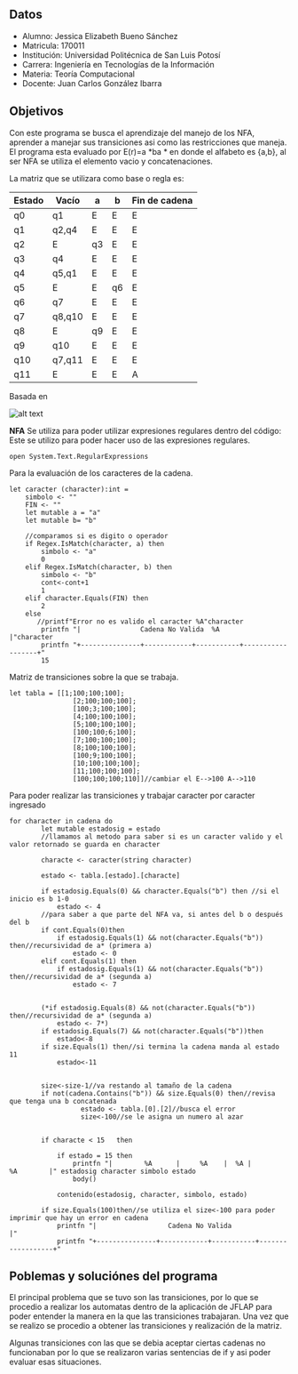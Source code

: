 ## Datos
* Alumno: Jessica Elizabeth Bueno Sánchez
* Matricula: 170011
* Institución: Universidad Politécnica de San Luis Potosí
* Carrera: Ingeniería en Tecnologías de la Información
* Materia: Teoría Computacional
* Docente: Juan Carlos González Ibarra
## Objetivos
Con este programa se busca el aprendizaje del manejo de los NFA, aprender a manejar sus transiciones asi como las restricciones que maneja.
El programa esta evaluado por E(r)=a *ba * en donde el alfabeto es {a,b}, al ser NFA se utiliza el elemento vacio y concatenaciones.

La matriz que se utilizara como base o regla es:

|Estado|  Vacío	| a | b |Fin de cadena|
| -------- | -------- | ------ | ------ | ------------ |
|q0|	q1|	E|	E|	E|
|q1|	q2,q4|	E|	E|	E|
|q2|	E|	q3|	E|	E|
|q3|	q4|	E|	E|	E|
|q4|	q5,q1|	E|	E|	E|
|q5|	E|	E|	q6|	E|
|q6|	q7|     E|	E|	E|
|q7|	q8,q10|	E|	E|	E|
|q8|	E|	q9|	E|	E|
|q9|	q10|	E|	E|	E|
|q10|	q7,q11|	E|	E|	E|
|q11|	E|	E|	E|	A|

Basada en


![alt text](https://github.com/upslp-teoriacomputacional/170011/blob/master/nfa/nfa.JPG)


**NFA**
Se utiliza para poder utilizar expresiones regulares dentro del código:
Este se utilizo para poder hacer uso de las expresiones regulares.
```
open System.Text.RegularExpressions 
```
Para la evaluación de los caracteres de la cadena.
```
let caracter (character):int = 
    simbolo <- "" 
    FIN <- ""
    let mutable a = "a"
    let mutable b= "b"
   
    //comparamos si es digito o operador
    if Regex.IsMatch(character, a) then
        simbolo <- "a"
        0
    elif Regex.IsMatch(character, b) then
        simbolo <- "b"
        cont<-cont+1
        1
    elif character.Equals(FIN) then 
        2
    else 
       //printf"Error no es valido el caracter %A"character
        printfn "|               Cadena No Valida  %A                        |"character
        printfn "+---------------+------------+-----------+------------------+"
        15
```
Matriz de transiciones sobre la que se trabaja.
```
let tabla = [[1;100;100;100];
                [2;100;100;100];
                [100;3;100;100];
                [4;100;100;100];
                [5;100;100;100];
                [100;100;6;100];
                [7;100;100;100];
                [8;100;100;100];
                [100;9;100;100];
                [10;100;100;100];
                [11;100;100;100];
                [100;100;100;110]]//cambiar el E-->100 A-->110
```
Para poder realizar las transiciones y trabajar caracter por caracter ingresado
```
for character in cadena do
        let mutable estadosig = estado
        //llamamos al metodo para saber si es un caracter valido y el valor retornado se guarda en character
        
        characte <- caracter(string character)

        estado <- tabla.[estado].[characte]
        
        if estadosig.Equals(0) && character.Equals("b") then //si el inicio es b 1-0
            estado <- 4
        //para saber a que parte del NFA va, si antes del b o después del b
        if cont.Equals(0)then
            if estadosig.Equals(1) && not(character.Equals("b")) then//recursividad de a* (primera a)
                estado <- 0
        elif cont.Equals(1) then
            if estadosig.Equals(1) && not(character.Equals("b")) then//recursividad de a* (segunda a)
                estado <- 7
        
        
        (*if estadosig.Equals(8) && not(character.Equals("b")) then//recursividad de a* (segunda a)
            estado <- 7*)
        if estadosig.Equals(7) && not(character.Equals("b"))then
            estado<-8
        if size.Equals(1) then//si termina la cadena manda al estado 11
            estado<-11
        

        size<-size-1//va restando al tamaño de la cadena
        if not(cadena.Contains("b")) && size.Equals(0) then//revisa que tenga una b concatenada
                  estado <- tabla.[0].[2]//busca el error
                  size<-100//se le asigna un numero al azar
        

        if characte < 15   then 
     
            if estado = 15 then 
                printfn "|        %A      |     %A    |  %A |        %A        |" estadosig character simbolo estado
                body()
                
            contenido(estadosig, character, simbolo, estado)

        if size.Equals(100)then//se utiliza el size<-100 para poder imprimir que hay un error en cadena
            printfn "|                  Cadena No Valida                         |"
            printfn "+---------------+------------+-----------+------------------+"
```


## Poblemas y soluciónes del programa
El principal problema que se tuvo son las transiciones, por lo que se procedio a realizar los automatas
dentro de la aplicación de JFLAP para poder entender la manera en la que las transiciones trabajaran.
Una vez que se realizo se procedio a obtener las transiciones y realización de la matriz.

Algunas transiciones con las que se debia aceptar ciertas cadenas no funcionaban por lo que se realizaron varias sentencias de if 
y asi poder evaluar esas situaciones.
